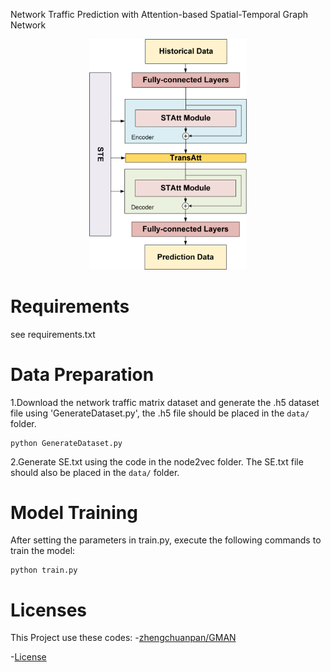 Network Traffic Prediction with Attention-based Spatial-Temporal Graph Network


<div align=center>
<img src="https://github.com/pengyufei2024/ASTGN/blob/main/figure/ASTGN.png" width="50%">
</div>

# Requirements
see requirements.txt


# Data Preparation
1.Download the network traffic matrix dataset and generate the .h5 dataset file using 'GenerateDataset.py', the .h5 file should be placed in the `data/` folder.

```
python GenerateDataset.py
```

2.Generate SE.txt using the code in the node2vec folder. The SE.txt file should also be placed in the `data/` folder.


# Model Training
After setting the parameters in train.py, execute the following commands to train the model:

```
python train.py
```

# Licenses
This Project use these codes:
-[zhengchuanpan/GMAN](https://github.com/zhengchuanpan/GMAN)

-[License](https://github.com/tianjiaoshanzai/ASTGN/blob/main/zhengchuanpan.GMAN.LICENSE)

